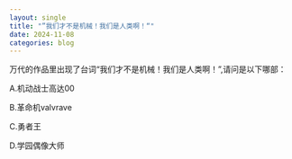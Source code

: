 ```yaml
---
layout: single
title: "”我们才不是机械！我们是人类啊！“"
date: 2024-11-08
categories: blog
---
```


万代的作品里出现了台词“我们才不是机械！我们是人类啊！”,请问是以下哪部：

A.机动战士高达00

B.革命机valvrave

C.勇者王

D.学园偶像大师
